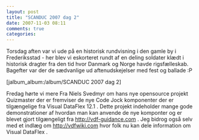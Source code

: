 ```yaml
---
layout: post
title: "SCANDUC 2007 dag 2"
date: 2007-11-03 08:11
comments: true 
categories: 
---
```

Torsdag aften var vi ude på en historisk rundvisning i den gamle by i Frederiksstad - her blev vi eskorteret rundt af en deling soldater klædt i historisk dragter fra den tid hvor Danmark og Norge havde rigsfælleskab. Bagefter var der de sædvanlige ud aftenudskejelser med fest og ballade :P

[jalbum_album:/album/SCANDUC 2007 dag 2]

Fredag hørte vi mere Fra Niels Svedmyr om hans nye opensource projekt Quizmaster der er fremviser de nye Code Jock komponenter der er  tilgængelige fra Visual DataFlex 12.1 .  Dette projekt indeholder mange gode demonstrationer af hvordan man kan anvende de nye komponter  og er blevet gjort tilgængeligt fra <a href="http://vdf-guidance.com" title="VDF guidance">http://vdf-guidance.com</a>  . Jeg bidrog også selv med et indlæg om <a href="http://vdfwiki.com">http://vdfwiki.com </a>hvor folk nu kan dele information om Visual DataFlex .